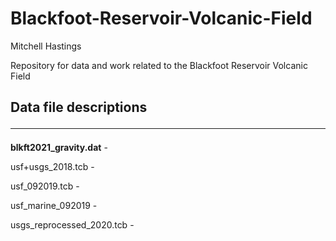 # Blackfoot-Reservoir-Volcanic-Field
Mitchell Hastings

Repository for data and work related to the Blackfoot Reservoir Volcanic Field

## Data file descriptions <hr>

<b>blkft2021_gravity.dat</b> - 

usf+usgs_2018.tcb -

usf_092019.tcb -

usf_marine_092019 -

usgs_reprocessed_2020.tcb -
